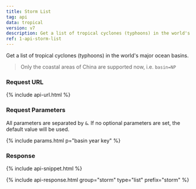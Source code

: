 ```yaml
---
title: Storm List
tag: api
data: tropical
version: v7
description: Get a list of tropical cyclones (typhoons) in the world's major ocean basins.
ref: 1-api-storm-list
---
```


Get a list of tropical cyclones (typhoons) in the world's major ocean basins.

> Only the coastal areas of China are supported now, i.e. `basin=NP`

### Request URL

{% include api-url.html %}

### Request Parameters

All parameters are separated by `&`. If no optional parameters are set, the default value will be used.

{% include params.html p="basin year key" %}

### Response

{% include api-snippet.html %}

{% include api-response.html group="storm" type="list" prefix="storm"  %}